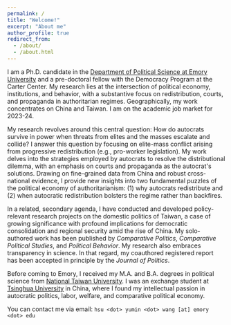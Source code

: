 ```yaml
---
permalink: /
title: "Welcome!"
excerpt: "About me"
author_profile: true
redirect_from: 
  - /about/
  - /about.html
---
```


I am a Ph.D. candidate in the [Department of Political Science at Emory University](http://polisci.emory.edu/home/) and a pre-doctoral fellow with the Democracy Program at the Carter Center. My research lies at the intersection of political economy, institutions, and behavior, with a substantive focus on redistribution, courts, and propaganda in authoritarian regimes. Geographically, my work concentrates on China and Taiwan. I am on the academic job market for 2023-24.

My research revolves around this central question: How do autocrats survive in power when threats from elites and the masses escalate and collide? I answer this question by focusing on elite-mass conflict arising from progressive redistribution (e.g., pro-worker legislation). My work delves into the strategies employed by autocrats to resolve the distributional dilemma, with an emphasis on courts and propaganda as the autocrat's solutions. Drawing on fine-grained data from China and robust cross-national evidence, I provide new insights into two fundamental puzzles of the political economy of authoritarianism: (1) why autocrats redistribute and (2) when autocratic redistribution bolsters the regime rather than backfires.

In a related, secondary agenda, I have conducted and developed policy-relevant research projects on the domestic politics of Taiwan, a case of growing significance with profound implications for democratic consolidation and regional security amid the rise of China. My solo-authored work has been published by _Comparative Politics_, _Comparative Political Studies_, and _Political Behavior_. My research also embraces transparency in science. In that regard, my coauthored registered report has been accepted in principle by the _Journal of Politics_. 

Before coming to Emory, I received my M.A. and B.A. degrees in political science from [National Taiwan University](https://www.ntu.edu.tw/english/). I was an exchange student at [Tsinghua University](https://www.tsinghua.edu.cn/en/) in China, where I found my intellectual passion in autocratic politics, labor, welfare, and comparative political economy.

You can contact me via email: `hsu <dot> yumin <dot> wang [at] emory <dot> edu`
